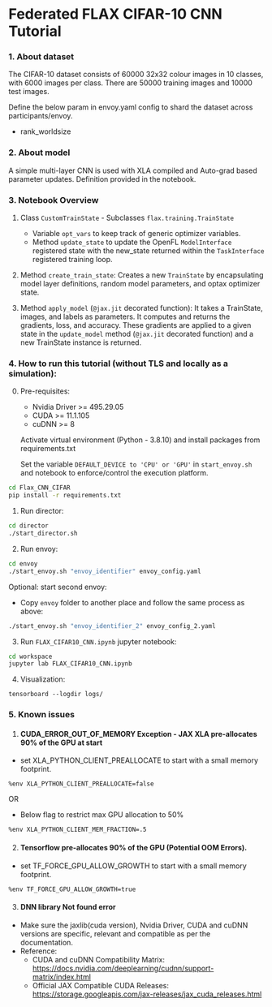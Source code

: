 # Federated FLAX CIFAR-10 CNN Tutorial

### 1. About dataset

The CIFAR-10 dataset consists of 60000 32x32 colour images in 10 classes, with 6000 images per class. There are 50000 training images and 10000 test images.

Define the below param in envoy.yaml config to shard the dataset across participants/envoy.
- rank_worldsize

### 2. About model

A simple multi-layer CNN is used with XLA compiled and Auto-grad based parameter updates.
Definition provided in the notebook.

### 3. Notebook Overview

1. Class `CustomTrainState` - Subclasses `flax.training.TrainState`
    - Variable `opt_vars` to keep track of generic optimizer variables.
    - Method `update_state` to update the OpenFL `ModelInterface` registered state with the new_state returned within the `TaskInterface` registered training loop.

2. Method `create_train_state`: Creates a new `TrainState` by encapsulating model layer definitions, random model parameters, and optax optimizer state.

3. Method `apply_model` (`@jax.jit` decorated function): It takes a TrainState, images, and labels as parameters. It computes and returns the gradients, loss, and accuracy. These gradients are applied to a given state in the `update_model` method (`@jax.jit` decorated function) and a new TrainState instance is returned.

### 4. How to run this tutorial (without TLS and locally as a simulation):

0. Pre-requisites:
    
    - Nvidia Driver >= 495.29.05
    - CUDA >= 11.1.105
    - cuDNN >= 8
    
    Activate virtual environment (Python - 3.8.10) and install packages from requirements.txt

    Set the variable `DEFAULT_DEVICE to 'CPU' or 'GPU'` in `start_envoy.sh` and notebook to enforce/control the execution platform.

```sh
cd Flax_CNN_CIFAR
pip install -r requirements.txt
```

1. Run director:

```sh
cd director
./start_director.sh
```

2. Run envoy:

```sh
cd envoy
./start_envoy.sh "envoy_identifier" envoy_config.yaml
```

Optional: start second envoy:

- Copy `envoy` folder to another place and follow the same process as above:

```sh
./start_envoy.sh "envoy_identifier_2" envoy_config_2.yaml
```

3. Run `FLAX_CIFAR10_CNN.ipynb` jupyter notebook:

```sh
cd workspace
jupyter lab FLAX_CIFAR10_CNN.ipynb
```

4. Visualization:

```
tensorboard --logdir logs/
```


### 5. Known issues

1. #### CUDA_ERROR_OUT_OF_MEMORY Exception - JAX XLA pre-allocates 90% of the GPU at start

- set XLA_PYTHON_CLIENT_PREALLOCATE to start with a small memory footprint.
```
%env XLA_PYTHON_CLIENT_PREALLOCATE=false
```
OR

- Below flag to restrict max GPU allocation to 50%
```
%env XLA_PYTHON_CLIENT_MEM_FRACTION=.5
```


2. #### Tensorflow pre-allocates 90% of the GPU (Potential OOM Errors).

- set TF_FORCE_GPU_ALLOW_GROWTH to start with a small memory footprint.
```
%env TF_FORCE_GPU_ALLOW_GROWTH=true
```

3. #### DNN library Not found error

- Make sure the jaxlib(cuda version), Nvidia Driver, CUDA and cuDNN versions are specific, relevant and compatible as per the documentation.
- Reference:
    -   CUDA and cuDNN Compatibility Matrix: https://docs.nvidia.com/deeplearning/cudnn/support-matrix/index.html
    -   Official JAX Compatible CUDA Releases: https://storage.googleapis.com/jax-releases/jax_cuda_releases.html
